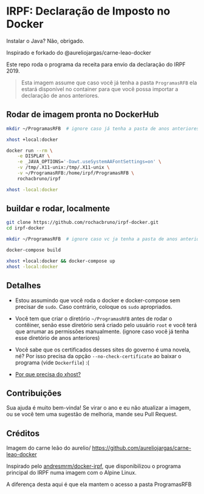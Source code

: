 # IRPF: Declaração de Imposto no Docker
Instalar o Java? Não, obrigado.

Inspirado e forkado do @aureliojargas/carne-leao-docker

Este repo roda o programa da receita para envio da declaração do IRPF 2019.

> Esta imagem assume que caso você já tenha a pasta `ProgramasRFB` ela estará disponível no container para que você possa importar a declaração de anos anteriores.


## Rodar de imagem pronta no DockerHub

```bash
mkdir ~/ProgramasRFB  # ignore caso já tenha a pasta de anos anteriores

xhost +local:docker

docker run --rm \
    -e DISPLAY \
    -e _JAVA_OPTIONS='-Dawt.useSystemAAFontSettings=on' \
    -v /tmp/.X11-unix:/tmp/.X11-unix \
    -v ~/ProgramasRFB:/home/irpf/ProgramasRFB \
    rochacbruno/irpf

xhost -local:docker
```

## buildar e rodar, localmente

```bash
git clone https://github.com/rochacbruno/irpf-docker.git
cd irpf-docker

mkdir ~/ProgramasRFB  # ignore caso vc ja tenha a pasta de anos anteriores

docker-compose build

xhost +local:docker && docker-compose up
xhost -local:docker
```

## Detalhes

- Estou assumindo que você roda o docker e docker-compose sem precisar de `sudo`. Caso contrário, coloque os `sudo` apropriados.

- Você tem que criar o diretório `~/ProgramasRFB` antes de rodar o contêiner, senão esse diretório será criado pelo usuário `root` e você terá que arrumar as permissões manualmente. (ignore caso você já tenha esse diretório de anos anteriores)

- Você sabe que os certificados desses sites do governo é uma novela, né? Por isso precisa da opção `--no-check-certificate` ao baixar o programa (vide `Dockerfile`) :(

- [Por que precisa do xhost?](http://wiki.ros.org/docker/Tutorials/GUI)

## Contribuições

Sua ajuda é muito bem-vinda! Se virar o ano e eu não atualizar a imagem, ou se você tem uma sugestão de melhoria, mande seu Pull Request.

## Créditos

Imagem do carne leão do aurelio/
https://github.com/aureliojargas/carne-leao-docker

Inspirado pelo [andresmrm/docker-irpf](https://github.com/andresmrm/docker-irpf), que disponibilizou o programa principal do IRPF numa imagem com o Alpine Linux.

A diferença desta aqui é que ela mantem o acesso a pasta ProgramasRFB

